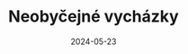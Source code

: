 ---
layout: layouts/non-en-archive-episode.njk
title: Neobyčejné vycházky
date: "2024-05-23"
link: https://www.rtvs.sk/televizia/archiv/14252/456124
datum: 23. 5. 2024
tv: Duna TV
foto: Walks_357x206.jpg
alt: Walks main picture
perex: ČT Ostrava - Kovářství na Helfštýně | MTVA Szeged - Kartáčníci | RTVS Košice - Tkalcovství | TVP Kraków - Patchwork
tags: huarchive
---